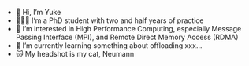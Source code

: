 - 👋 Hi, I’m Yuke
- ⛹🏻‍♀️ I‘m a PhD student with two and half years of practice
- 👀 I’m interested in High Performance Computing, especially Message Passing Interface (MPI), and Remote Direct Memory Access (RDMA)
- 🌱 I’m currently learning something about offloading xxx...
- 🐱 My headshot is my cat, Neumann

<!---
lykke-li/lykke-li is a ✨ special ✨ repository because its `README.md` (this file) appears on your GitHub profile.
You can click the Preview link to take a look at your changes.
--->
